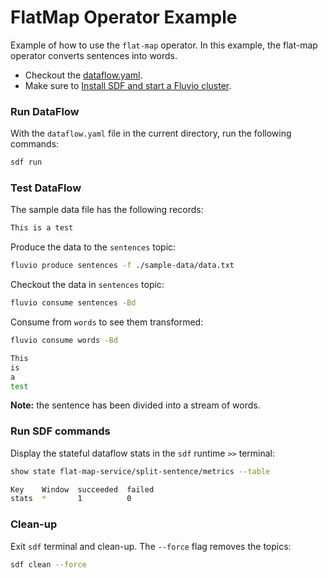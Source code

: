 # FlatMap Operator Example

Example of how to use the `flat-map` operator. In this example, the flat-map operator converts sentences into words.

* Checkout the [dataflow.yaml](./dataflow.yaml).
* Make sure to [Install SDF and start a Fluvio cluster].

### Run DataFlow

With the `dataflow.yaml` file in the current directory, run the following commands:

```bash
sdf run
```

### Test DataFlow

The sample data file has the following records:

```bash
This is a test
```

Produce the data to the `sentences` topic:

```bash
fluvio produce sentences -f ./sample-data/data.txt
```

Checkout the data in `sentences` topic:

```bash
fluvio consume sentences -Bd
```

Consume from `words` to see them transformed:

```bash
fluvio consume words -Bd
```

```bash
This
is
a
test
```

**Note:** the sentence has been divided into a stream of words.


### Run SDF commands

Display the stateful dataflow stats in the `sdf` runtime `>>` terminal:

```bash
show state flat-map-service/split-sentence/metrics --table
```

```bash
Key    Window  succeeded  failed
stats  *       1          0
```

### Clean-up

Exit `sdf` terminal and clean-up. The `--force` flag removes the topics:

```bash
sdf clean --force
```

[Install SDF and start a Fluvio cluster]: /README.MD#prerequisites

